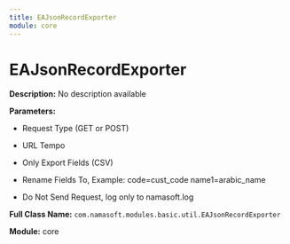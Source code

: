 ```yaml
---
title: EAJsonRecordExporter
module: core
---
```


# EAJsonRecordExporter

**Description:** No description available

**Parameters:**
- Request Type (GET or POST)
- URL Tempo
- Only Export Fields (CSV)
- Rename Fields To, Example:
code=cust_code
name1=arabic_name

- Do Not Send Request, log only to namasoft.log

**Full Class Name:** `com.namasoft.modules.basic.util.EAJsonRecordExporter`

**Module:** core

